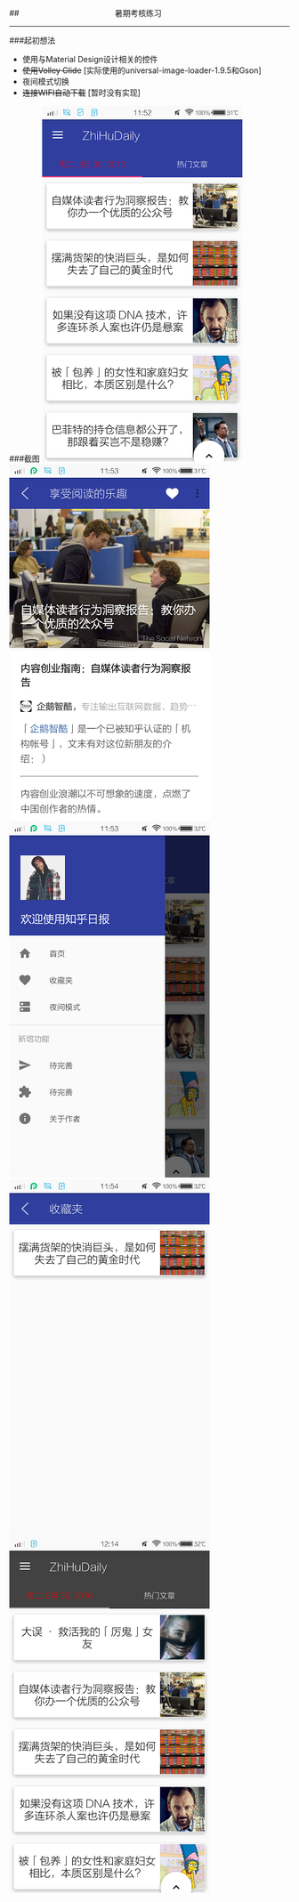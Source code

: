 
##　　　　　　　　　　　　                            暑期考核练习
****

###起初想法
* 使用与Material Design设计相关的控件
* ~~使用Volley Glide~~ [实际使用的universal-image-loader-1.9.5和Gson]
* 夜间模式切换
* ~~连接WIFI自动下载~~ [暂时没有实现]

###截图
![](https://github.com/Axtonsun/ZhiHuDaily/blob/master/Screenshot/first.png)
![](https://github.com/Axtonsun/ZhiHuDaily/blob/master/Screenshot/second.png)
![](https://github.com/Axtonsun/ZhiHuDaily/blob/master/Screenshot/third.png)
![](https://github.com/Axtonsun/ZhiHuDaily/blob/master/Screenshot/forth.png)
![](https://github.com/Axtonsun/ZhiHuDaily/blob/master/Screenshot/fifth.png)
